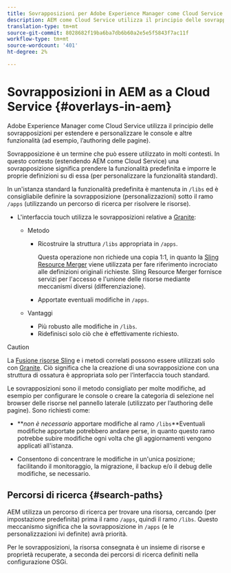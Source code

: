 ```yaml
---
title: Sovrapposizioni per Adobe Experience Manager come Cloud Service
description: AEM come Cloud Service utilizza il principio delle sovrapposizioni per estendere e personalizzare le console e altre funzionalità
translation-type: tm+mt
source-git-commit: 8028682f19ba6ba7db6b60a2e5e5f5843f7ac11f
workflow-type: tm+mt
source-wordcount: '401'
ht-degree: 2%

---
```



# Sovrapposizioni in AEM as a Cloud Service {#overlays-in-aem}

Adobe Experience Manager come Cloud Service utilizza il principio delle sovrapposizioni per estendere e personalizzare le console e altre funzionalità (ad esempio, l’authoring delle pagine).

<!--
Adobe Experience Manager as a Cloud Service uses the principle of overlays to allow you to extend and customize the [consoles](/help/sites-developing/customizing-consoles-touch.md) and other functionality (for example, [page authoring](/help/sites-developing/customizing-page-authoring-touch.md)).
-->

Sovrapposizione è un termine che può essere utilizzato in molti contesti. In questo contesto (estendendo AEM come Cloud Service) una sovrapposizione significa prendere la funzionalità predefinita e imporre le proprie definizioni su di essa (per personalizzare la funzionalità standard).

In un&#39;istanza standard la funzionalità predefinita è mantenuta in `/libs` ed è consigliabile definire la sovrapposizione (personalizzazioni) sotto il ramo `/apps` (utilizzando un percorso di ricerca [](#search-paths) per risolvere le risorse).

* L&#39;interfaccia touch utilizza le sovrapposizioni relative a [Granite](https://helpx.adobe.com/experience-manager/6-5/sites/developing/using/reference-materials/granite-ui/api/index.html):

   * Metodo

      * Ricostruire la struttura `/libs` appropriata in `/apps`.

         Questa operazione non richiede una copia 1:1, in quanto la [Sling Resource Merger](/help/implementing/developing/introduction/sling-resource-merger.md) viene utilizzata per fare riferimento incrociato alle definizioni originali richieste. Sling Resource Merger fornisce servizi per l&#39;accesso e l&#39;unione delle risorse mediante meccanismi diversi (differenziazione).

      * Apportate eventuali modifiche in `/apps`.
   * Vantaggi

      * Più robusto alle modifiche in `/libs`.
      * Ridefinisci solo ciò che è effettivamente richiesto.


<!-- Still links to reference material in 6.5 -->

>[!CAUTION]
>
>La [Fusione risorse Sling](/help/implementing/developing/introduction/sling-resource-merger.md) e i metodi correlati possono essere utilizzati solo con [Granite](https://helpx.adobe.com/experience-manager/6-5/sites/developing/using/reference-materials/granite-ui/api/index.html). Ciò significa che la creazione di una sovrapposizione con una struttura di ossatura è appropriata solo per l’interfaccia touch standard.

Le sovrapposizioni sono il metodo consigliato per molte modifiche, ad esempio per configurare le console o creare la categoria di selezione nel browser delle risorse nel pannello laterale (utilizzato per l’authoring delle pagine). Sono richiesti come:

<!--
Overlays are the recommended method for many changes, such as [configuring your consoles](/help/sites-developing/customizing-consoles-touch.md#create-a-custom-console) or [creating your selection category to the asset browser in the side panel](/help/sites-developing/customizing-page-authoring-touch.md#add-new-selection-category-to-asset-browser) (used when authoring pages). They are required as:
-->

* ***non è necessario* apportare modifiche al ramo `/libs`**Eventuali modifiche apportate potrebbero andare perse, in quanto questo ramo potrebbe subire modifiche ogni volta che gli aggiornamenti vengono applicati all&#39;istanza.

* Consentono di concentrare le modifiche in un&#39;unica posizione; facilitando il monitoraggio, la migrazione, il backup e/o il debug delle modifiche, se necessario.

## Percorsi di ricerca {#search-paths}

AEM utilizza un percorso di ricerca per trovare una risorsa, cercando (per impostazione predefinita) prima il ramo `/apps`, quindi il ramo `/libs`. Questo meccanismo significa che la sovrapposizione in `/apps` (e le personalizzazioni ivi definite) avrà priorità.

Per le sovrapposizioni, la risorsa consegnata è un insieme di risorse e proprietà recuperate, a seconda dei percorsi di ricerca definiti nella configurazione OSGi.

<!--
## Example of Usage {#example-of-usage}

Some examples are covered when:

* [Customizing the Consoles](/help/sites-developing/customizing-consoles-touch.md)
* [Customizing Page Authoring](/help/sites-developing/customizing-page-authoring-touch.md)
-->